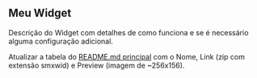 ## Meu Widget

Descrição do Widget com detalhes de como funciona e se é necessário alguma configuração adicional.

Atualizar a tabela do [README.md principal](README.md) com o Nome, Link (zip com extensão smxwid) e Preview (imagem de ~256x156).

